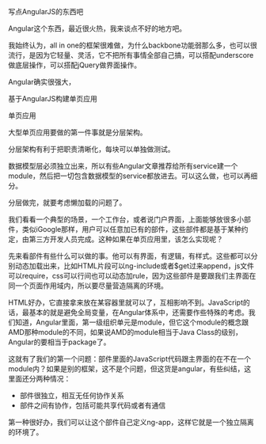 写点AngularJS的东西吧

Angular这个东西，最近很火热，我来谈点不好的地方吧。

我始终认为，all in one的框架很难做，为什么backbone功能弱那么多，也可以很流行，是因为它轻量、灵活，它不把所有事情全部自己搞，可以搭配underscore做底层操作，可以搭配jQuery做界面操作。

Angular确实很强大，


基于AngularJS构建单页应用

单页应用

大型单页应用要做的第一件事就是分层架构。

分层架构有利于把职责清晰化，每块可以单独做测试。

数据模型层必须独立出来，所以有些Angular文章推荐给所有service建一个module，然后把一切包含数据模型的service都放进去。可以这么做，也可以再细分。

分层做完，就要考虑懒加载的问题了。

我们看看一个典型的场景，一个工作台，或者说门户界面，上面能够放很多小部件，类似iGoogle那样，用户可以任意加已有的部件，这些部件都是基于某种约定，由第三方开发人员完成。这种如果在单页应用里，该怎么实现呢？

先来看部件有些什么可以做的事。他可以有界面，有逻辑，有样式。这些都可以分别动态加载出来，比如HTML片段可以ng-include或者$get过来append，js文件可以require，css可以行间也可以动态加rule，因为这些部件是要跟我们主界面在同一个页面作用域内，所以要尽量营造隔离的环境。

HTML好办，它直接拿来放在某容器里就可以了，互相影响不到。JavaScript的话，最基本的就是避免全局变量，在Angular体系中，还需要作些特殊的考虑。我们知道，Angular里面，第一级组织单元是module，但它这个module的概念跟AMD那种module的不同，如果说AMD的module相当于Java Class的级别，Angular的要相当于package了。

这就有了我们的第一个问题：部件里面的JavaScript代码跟主界面的在不在一个module内？如果是别的框架，这不是个问题，但这货是angular，有些纠结，这里面还分两种情况：

- 部件很独立，相互无任何协作关系
- 部件之间有协作，包括可能共享代码或者有通信

第一种很好办，我们可以让这个部件自己定义ng-app，这样它就是一个独立隔离的环境了。
